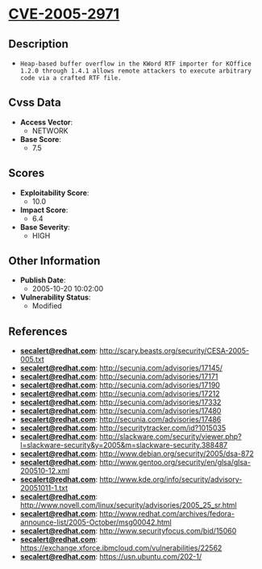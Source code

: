 
# [CVE-2005-2971](https://cve.mitre.org/cgi-bin/cvename.cgi?name=CVE-2005-2971)

## Description

- `Heap-based buffer overflow in the KWord RTF importer for KOffice 1.2.0 through 1.4.1 allows remote attackers to execute arbitrary code via a crafted RTF file.`

## Cvss Data

- **Access Vector**:
  - NETWORK
- **Base Score**:
  - 7.5

## Scores

- **Exploitability Score**:
  - 10.0
- **Impact Score**:
  - 6.4
- **Base Severity**:
  - HIGH

## Other Information

- **Publish Date**:
  - 2005-10-20 10:02:00
- **Vulnerability Status**:
  - Modified

## References

- **secalert@redhat.com**: http://scary.beasts.org/security/CESA-2005-005.txt
- **secalert@redhat.com**: http://secunia.com/advisories/17145/
- **secalert@redhat.com**: http://secunia.com/advisories/17171
- **secalert@redhat.com**: http://secunia.com/advisories/17190
- **secalert@redhat.com**: http://secunia.com/advisories/17212
- **secalert@redhat.com**: http://secunia.com/advisories/17332
- **secalert@redhat.com**: http://secunia.com/advisories/17480
- **secalert@redhat.com**: http://secunia.com/advisories/17486
- **secalert@redhat.com**: http://securitytracker.com/id?1015035
- **secalert@redhat.com**: http://slackware.com/security/viewer.php?l=slackware-security&y=2005&m=slackware-security.388487
- **secalert@redhat.com**: http://www.debian.org/security/2005/dsa-872
- **secalert@redhat.com**: http://www.gentoo.org/security/en/glsa/glsa-200510-12.xml
- **secalert@redhat.com**: http://www.kde.org/info/security/advisory-20051011-1.txt
- **secalert@redhat.com**: http://www.novell.com/linux/security/advisories/2005_25_sr.html
- **secalert@redhat.com**: http://www.redhat.com/archives/fedora-announce-list/2005-October/msg00042.html
- **secalert@redhat.com**: http://www.securityfocus.com/bid/15060
- **secalert@redhat.com**: https://exchange.xforce.ibmcloud.com/vulnerabilities/22562
- **secalert@redhat.com**: https://usn.ubuntu.com/202-1/

